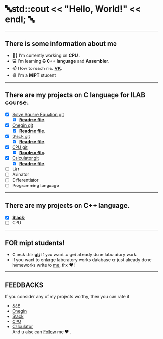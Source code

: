 # 🔤std::cout << "Hello, World!" << endl; 🔤
_________
## There is some __information__ about me
- 👨‍💻 I’m currently working on __CPU__ .
- 💻 I’m  learning ~~__C__~~ __C++ language__ and __Assembler__.
- 📫 How to reach me: [__VK__](https://vk.com/danik.princessa). 
- 😄 I'm a __MIPT__ student
__________
## There are my projects on __C__ language for ILAB course:
- [X] [Solve Square Equation git](https://github.com/Hollbrok/SolveSquare)
    - [X] [__Readme file__](https://github.com/Hollbrok/SolveSquare).
- [X] [Onegin git](https://github.com/Hollbrok/Onegin)
    - [X] [__Readme file__](https://github.com/Hollbrok/Onegin). 
- [X] [Stack git](https://github.com/Hollbrok/STACK)
    - [X] [__Readme file__](https://github.com/Hollbrok/STACK).
- [X] [CPU git](https://github.com/Hollbrok/CPU_C_VERSION)
    - [X] [__Readme file__](https://github.com/Hollbrok/CPU_C_VERSION).
- [X] [Calculator git](https://github.com/Hollbrok/v.2-of-calculator)
    - [X] [__Readme file__](https://github.com/Hollbrok/v.2-of-calculator).
- [ ] List
- [ ] Akinator
- [ ] Differentiator
- [ ] Programming language
____________
## There are my projects on __C++__ language.
- [X] [__Stack__](https://github.com/Hollbrok/Stack_cpp_version);
- [ ] CPU
____________
## FOR __mipt__ students!
* Check this [__git__](https://github.com/Hollbrok/MIPT_LABS) if you want to get already done laboratory work.
* If you want to enlarge laboratory works database or just already done homeworks write to [me](https://vk.com/danik.princessa), thx ❤️!
_____________
## __FEEDBACKS__
If you consider any of my projects worthy, then you can rate it
* <a class="github-button" href="https://github.com/Hollbrok/SolveSquare" data-show-count="true" aria-label="Star Hollbrok/SolveSquare on GitHub">SSE</a>
* <a class="github-button" href="https://github.com/Hollbrok/Onegin" data-show-count="true" aria-label="Star Hollbrok/Onegin on GitHub">Onegin</a>
* <a class="github-button" href="https://github.com/Hollbrok/Stack" data-show-count="true" aria-label="Star Hollbrok/Stack on GitHub">Stack</a>
* <a class="github-button" href="https://github.com/Hollbrok/CPU_C_VERSION" data-show-count="true" aria-label="Star Hollbrok/CPU_C_VERSION on GitHub">CPU</a>
* <a class="github-button" href="https://github.com/Hollbrok/v.2-of-calculator" data-show-count="true" aria-label="Star Hollbrok/v.2-of-calculator on GitHub">Calculator</a>  
And u also can <a class="github-button" href="https://github.com/Hollbrok" data-show-count="true" aria-label="Follow @Hollbrok on GitHub">Follow</a> me ❤️ .

